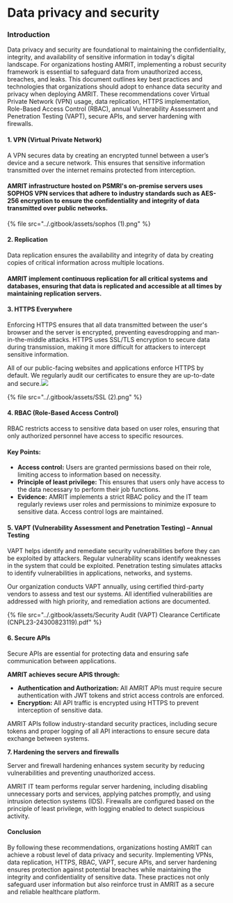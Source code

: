 # Data privacy and security

### Introduction

Data privacy and security are foundational to maintaining the confidentiality, integrity, and availability of sensitive information in today's digital landscape. For organizations hosting AMRIT, implementing a robust security framework is essential to safeguard data from unauthorized access, breaches, and leaks. This document outlines key best practices and technologies that organizations should adopt to enhance data security and privacy when deploying AMRIT. These recommendations cover Virtual Private Network (VPN) usage, data replication, HTTPS implementation, Role-Based Access Control (RBAC), annual Vulnerability Assessment and Penetration Testing (VAPT), secure APIs, and server hardening with firewalls.

#### 1. VPN (Virtual Private Network)

A VPN secures data by creating an encrypted tunnel between a user’s device and a secure network. This ensures that sensitive information transmitted over the internet remains protected from interception.

#### AMRIT infrastructure hosted on PSMRI's on-premise servers uses SOPHOS VPN services that adhere to industry standards such as AES-256 encryption to ensure the confidentiality and integrity of data transmitted over public networks.

{% file src="../.gitbook/assets/sophos (1).png" %}

#### 2. Replication

Data replication ensures the availability and integrity of data by creating copies of critical information across multiple locations.

#### AMRIT  implement continuous replication for all critical systems and databases, ensuring that data is replicated and accessible at all times by maintaining replication servers.

#### 3. HTTPS Everywhere

Enforcing HTTPS ensures that all data transmitted between the user's browser and the server is encrypted, preventing eavesdropping and man-in-the-middle attacks. HTTPS uses SSL/TLS encryption to secure data during transmission, making it more difficult for attackers to intercept sensitive information.

All of our public-facing websites and applications enforce HTTPS by default. We regularly audit our certificates to ensure they are up-to-date and secure.![](file:///C:/Users/SRINIV~1/AppData/Local/Temp/msohtmlclip1/01/clip_image004.png)

{% file src="../.gitbook/assets/SSL (2).png" %}

#### 4. RBAC (Role-Based Access Control)

RBAC restricts access to sensitive data based on user roles, ensuring that only authorized personnel have access to specific resources.

#### Key Points:

* **Access control:** Users are granted permissions based on their role, limiting access to information based on necessity.
* **Principle of least privilege:** This ensures that users only have access to the data necessary to perform their job functions.
* **Evidence:** AMRIT implements a strict RBAC policy and the IT team regularly reviews user roles and permissions to minimize exposure to sensitive data. Access control logs are maintained.

#### 5. VAPT (Vulnerability Assessment and Penetration Testing) – Annual Testing

VAPT helps identify and remediate security vulnerabilities before they can be exploited by attackers. Regular vulnerability scans identify weaknesses in the system that could be exploited. Penetration testing simulates attacks to identify vulnerabilities in applications, networks, and systems.

Our organization conducts VAPT annually, using certified third-party vendors to assess and test our systems. All identified vulnerabilities are addressed with high priority, and remediation actions are documented.

{% file src="../.gitbook/assets/Security Audit (VAPT) Clearance Certificate (CNPL23-24300823119).pdf" %}

#### 6. Secure APIs

Secure APIs are essential for protecting data and ensuring safe communication between applications.

**AMRIT achieves secure APIS through:**

* **Authentication and Authorization:** All AMRIT APIs must require secure authentication with JWT tokens and strict access controls are enforced.
* **Encryption:** All API traffic is encrypted using HTTPS to prevent interception of sensitive data.

AMRIT APIs follow industry-standard security practices, including secure tokens and proper logging of all API interactions to ensure secure data exchange between systems.

&#x20;**7. Hardening the servers and firewalls**

Server and firewall hardening enhances system security by reducing vulnerabilities and preventing unauthorized access.

AMRIT IT team performs regular server hardening, including disabling unnecessary ports and services, applying patches promptly, and using intrusion detection systems (IDS). Firewalls are configured based on the principle of least privilege, with logging enabled to detect suspicious activity.

#### Conclusion

By following these recommendations, organizations hosting AMRIT can achieve a robust level of data privacy and security. Implementing VPNs, data replication, HTTPS, RBAC, VAPT, secure APIs, and server hardening ensures protection against potential breaches while maintaining the integrity and confidentiality of sensitive data. These practices not only safeguard user information but also reinforce trust in AMRIT as a secure and reliable healthcare platform.

&#x20;
